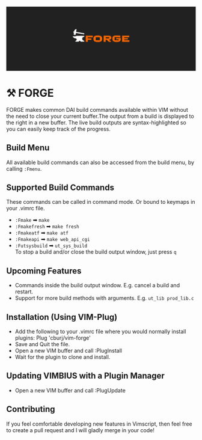 ![FORGE LOGO](banner.png)

# ⚒ FORGE
FORGE makes common DAI build commands available within VIM without the need to close your current buffer.The output from a build is displayed to the right in a new buffer. The live build outputs are syntax-highlighted so you can easily keep track of the progress.

## Build Menu
All available build commands can also be accessed from the build menu, by calling ```:Fmenu```.

## Supported Build Commands
These commands can be called in command mode. Or bound to keymaps in your .vimrc file.
* ```:Fmake``` ➡ ```make```
* ```:Fmakefresh``` ➡ ```make fresh```
* ```:Fmakeatf``` ➡ ```make atf```
* ```:Fmakeapi``` ➡ ```make web_api_cgi```
* ```:Futsysbuild``` ➡ ```ut_sys_build```  
To stop a build and/or close the build output window, just press ```q```

## Upcoming Features
* Commands inside the build output window. E.g. cancel a build and restart.
* Support for more build methods with arguments. E.g. ```ut_lib prod_lib.c```

## Installation (Using VIM-Plug)
* Add the following to your .vimrc file where you would normally install plugins:  Plug 'cburj/vim-forge'
* Save and Quit the file.
* Open a new VIM buffer and call :PlugInstall
* Wait for the plugin to clone and install.

## Updating VIMBIUS with a Plugin Manager
* Open a new VIM buffer and call :PlugUpdate

## Contributing
If you feel comfortable developing new features in Vimscript, then feel free to create a pull request and I will gladly merge in your code!
